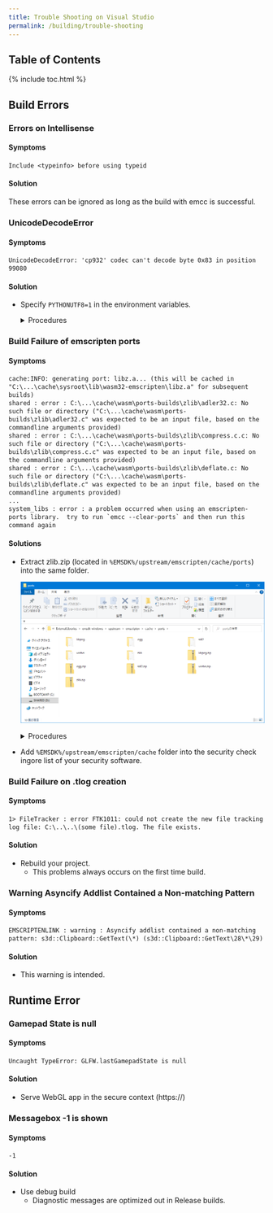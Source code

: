 ```yaml
---
title: Trouble Shooting on Visual Studio
permalink: /building/trouble-shooting
---
```


## Table of Contents

{% include toc.html %}

## Build Errors

### Errors on Intellisense

#### Symptoms

```log
Include <typeinfo> before using typeid
```

#### Solution

These errors can be ignored as long as the build with emcc is successful.

### UnicodeDecodeError

#### Symptoms

```log
UnicodeDecodeError: 'cp932' codec can't decode byte 0x83 in position 99080
```

#### Solution

- Specify `PYTHONUTF8=1` in the environment variables.

  <details markdown="block"><summary>Procedures</summary>

  1. Open **Windows Settings** and type **environment variables** into the search box.

      ![envvar0](/assets/img/building/trouble-shooting/envvar0.png)

  2. Environment Variable Window will be shown, click **New**.

      ![envvar1](/assets/img/building/trouble-shooting/envvar1.png)

  3. Edit User Environment Variable Window will be shown, type **PYTHON_UTF8** into Name, 1 into Value.

      ![envvar2](/assets/img/building/trouble-shooting/envvar2.png)

  </details>

### Build Failure of emscripten ports

#### Symptoms

```log
cache:INFO: generating port: libz.a... (this will be cached in "C:\...\cache\sysroot\lib\wasm32-emscripten\libz.a" for subsequent builds)
shared : error : C:\...\cache\wasm\ports-builds\zlib\adler32.c: No such file or directory ("C:\...\cache\wasm\ports-builds\zlib\adler32.c" was expected to be an input file, based on the commandline arguments provided)
shared : error : C:\...\cache\wasm\ports-builds\zlib\compress.c.c: No such file or directory ("C:\...\cache\wasm\ports-builds\zlib\compress.c.c" was expected to be an input file, based on the commandline arguments provided)
shared : error : C:\...\cache\wasm\ports-builds\zlib\deflate.c: No such file or directory ("C:\...\cache\wasm\ports-builds\zlib\deflate.c" was expected to be an input file, based on the commandline arguments provided)
...
system_libs : error : a problem occurred when using an emscripten-ports library.  try to run `emcc --clear-ports` and then run this command again
```

#### Solutions

- Extract zlib.zip (located in `%EMSDK%/upstream/emscripten/cache/ports`) into the same folder.

    ![folder layout](/assets/img/building/trouble-shooting/emscripten-cache.png)

    <details markdown="block"><summary>Procedures</summary>

    1. Right-click the template zip package and click **Extract All...**.

        ![ExtractZip](/assets/img/building/trouble-shooting/unzip-all.png)

    2. A detailed extraction window will be shown, click **Extract**.

        ![ExtractZip](/assets/img/building/trouble-shooting/unzip-all2.png)

    </details>

- Add `%EMSDK%/upstream/emscripten/cache` folder into the security check ingore list of your security software.

### Build Failure on .tlog creation

#### Symptoms

```log
1> FileTracker : error FTK1011: could not create the new file tracking log file: C:\..\..\(some file).tlog. The file exists.
```

#### Solution

- Rebuild your project.
  - This problems always occurs on the first time build.

### Warning Asyncify Addlist Contained a Non-matching Pattern

#### Symptoms

```log
EMSCRIPTENLINK : warning : Asyncify addlist contained a non-matching pattern: s3d::Clipboard::GetText(\*) (s3d::Clipboard::GetText\28\*\29)
```

#### Solution

- This warning is intended.

## Runtime Error

### Gamepad State is null

#### Symptoms

```log
Uncaught TypeError: GLFW.lastGamepadState is null
```

#### Solution

- Serve WebGL app in the secure context (https://)

### Messagebox -1 is shown

#### Symptoms

```log
-1
```

#### Solution

- Use debug build
  - Diagnostic messages are optimized out in Release builds.
